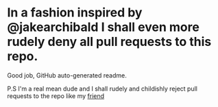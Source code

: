 # In a fashion inspired by @jakearchibald I shall even more rudely deny all pull requests to this repo.

Good job, GitHub auto-generated readme.

P.S I'm a real mean dude and I shall rudely and childishly reject pull requests to the repo like my [friend](https://github.com/jakearchibald/I-rudely-reject-pull-requests-to-this-repo)
